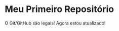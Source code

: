 Meu Primeiro Repositório 
======================== 

O Git/GitHub são legais!
Agora estou atualizado!
